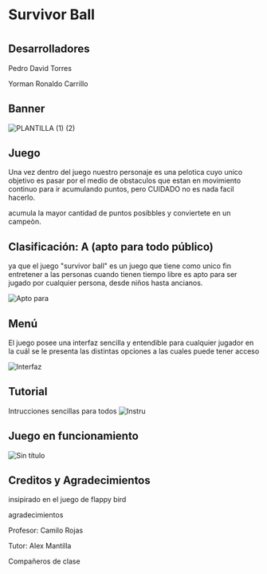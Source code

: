 # Survivor Ball
# 

## Desarrolladores
Pedro David Torres

Yorman Ronaldo Carrillo


## Banner
![PLANTILLA (1) (2)](https://user-images.githubusercontent.com/75033852/109241035-9bf91180-77a6-11eb-9474-998629c4085b.jpg)


## Juego
Una vez dentro del juego nuestro personaje es una pelotica cuyo unico objetivo es pasar por el medio de obstaculos que estan en movimiento continuo para ir acumulando puntos, pero CUIDADO no es nada facil hacerlo.

acumula la mayor cantidad de puntos posibbles y conviertete en un campeòn.

## Clasificación: A (apto para todo público)
ya que el juego "survivor ball" es un juego que tiene como unico fin entretener a las personas cuando tienen tiempo libre es apto para ser jugado por cualquier persona, desde niños hasta ancianos.

![Apto para](https://user-images.githubusercontent.com/75033852/109210363-b5846400-777a-11eb-8543-07e6f8270cf1.png)


## Menú
El juego posee una interfaz sencilla y entendible para cualquier jugador en la cuál se le presenta las distintas opciones a las cuales puede tener acceso 

![Interfaz](https://user-images.githubusercontent.com/75033852/109210597-0d22cf80-777b-11eb-90ba-bfc1b09a9441.png)


## Tutorial 
Intrucciones sencillas para todos
![Instru](https://user-images.githubusercontent.com/75033852/109210807-54a95b80-777b-11eb-818e-68f1570e06c9.png)

## Juego en funcionamiento 

![Sin título](https://user-images.githubusercontent.com/75033852/109268647-60c40600-77d9-11eb-9bc4-b2c2946350f2.png)






## Creditos y Agradecimientos


insipirado en el juego de flappy bird

agradecimientos

Profesor: Camilo Rojas

Tutor: Alex Mantilla

Compañeros de clase
